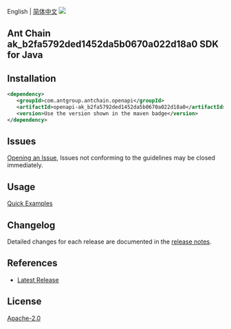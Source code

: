 English | [简体中文](README-CN.md)
![](https://aliyunsdk-pages.alicdn.com/icons/AlibabaCloud.svg)

## Ant Chain ak_b2fa5792ded1452da5b0670a022d18a0 SDK for Java

## Installation

```xml
<dependency>
   <groupId>com.antgroup.antchain.openapi</groupId>
   <artifactId>openapi-ak_b2fa5792ded1452da5b0670a022d18a0</artifactId>
   <version>Use the version shown in the maven badge</version>
</dependency>
```

## Issues
[Opening an Issue](https://github.com/alipay/antchain-openapi-prod-sdk/issues/new), Issues not conforming to the guidelines may be closed immediately.

## Usage
[Quick Examples](https://github.com/alipay/antchain-openapi-prod-sdk/blob/master/docs/0-Examples-EN.md#quick-examples)

## Changelog
Detailed changes for each release are documented in the [release notes](./ChangeLog.txt).

## References
* [Latest Release](https://github.com/alipay/antchain-openapi-prod-sdk/)

## License
[Apache-2.0](http://www.apache.org/licenses/LICENSE-2.0)
